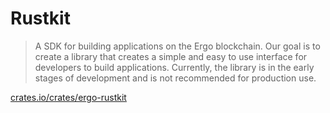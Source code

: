 # Rustkit

> A SDK for building applications on the Ergo blockchain. Our goal is to create a library that creates a simple and easy to use interface for developers to build applications. Currently, the library is in the early stages of development and is not recommended for production use.

[crates.io/crates/ergo-rustkit](https://crates.io/crates/ergo-rustkit)
